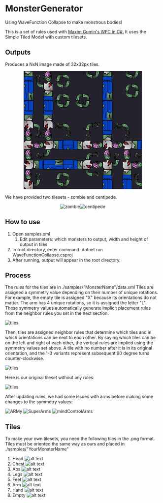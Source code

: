 # MonsterGenerator
Using WaveFunction Collapse to make monstrous bodies!

This is a set of rules used with [Maxim Gumin's WFC in C#.](https://github.com/math-fehr/fast-wfc) It uses the Simple Tiled Model with custom tilesets.

## Outputs
Produces a NxN image made of 32x32px tiles.
<p align="center"><img alt="big Zombie" src="./exampleOutput/bigZombie.png"></p>
We have provided two tilesets - zombie and centipede.
<p align="center"><img alt="zombie" src="https://i.imgur.com/FQA98n4.png"><img alt="centipede" src="https://i.imgur.com/WmPIhV0.png"></p>

## How to use
1. Open samples.xml
    1. Edit parameters: which monsters to output, width and height of output in tiles
2. In root directory, enter command: dotnet run WaveFunctionCollapse.csproj
3. After running, output will appear in the root directory.

## Process
The rules for the tiles are in ./samples/"MonsterName"/data.xml
Tiles are assigned a symmetry value depending on their number of unique rotations. For example, the empty tile is assigned "X" because its orientations do not matter. The arm has 4 unique rotations, so it is assigned the letter "L". These symmetry values automatically generate implicit placement rules from the neighbor rules you set in the next section.
<p align="left"><img alt="tiles" src="https://i.imgur.com/EEGM2sr.png"></p>
Then, tiles are assigned neighbor rules that determine which tiles and in which orientations can be next to each other. By saying which tiles can be on the left and right of each other, the vertical rules are implied using the symmetry values set above. A tile with no number after it is in its original orientation, and the 1-3 variants represent subsequent 90 degree turns counter-clockwise.
<p align="left"><img alt="tiles" src="https://i.imgur.com/58aVo0N.png"></p>

Here is our original tileset without any rules:
<p align="left"><img alt="tiles" src="https://i.imgur.com/6yeiUbB.png"></p>
After updating rules, we had some issues with arms before making some changes to the symmetry values:
<p align="left"><img alt="ARMy" src="https://i.imgur.com/IxgJ432.png">
<img alt="SuperArms" src="https://i.imgur.com/2VZTTZO.png">
<img alt="mindControlArms" src="https://i.imgur.com/H9A6D2m.png"></p>

## Tiles
To make your own tilesets, you need the following tiles in the .png format.
Tiles must be oriented the same way as ours and placed in ./samples/"YourMonsterName"
1. Head
![alt text](https://i.imgur.com/RiMIcTR.png "Head Image")
2. Chest
![alt text](https://i.imgur.com/nP0EXBv.png "Chest Image")
3. Abs
![alt text](https://i.imgur.com/eNmM7wJ.png "Abs Image")
4. Legs
![alt text](https://i.imgur.com/1sXJjtI.png "Legs Image")
5. Feet
![alt text](https://i.imgur.com/moZ6lJk.png "Feet Image")
6. Arm
![alt text](https://i.imgur.com/Xp7nZdh.png "Arm Image")
7. Hand
![alt text](https://i.imgur.com/S2xE52R.png "Hand Image")
8. Empty
![alt text](https://i.imgur.com/owWpdcU.png "Empty Image")
